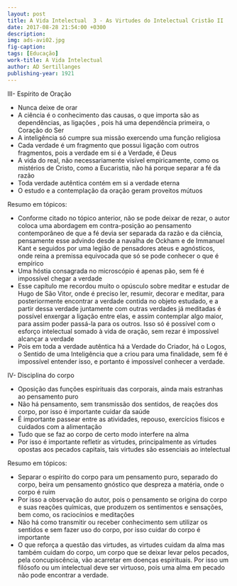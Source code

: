 ```yaml
---
layout: post
title: A Vida Intelectual  3 - As Virtudes do Intelectual Cristão II
date: 2017-08-28 21:54:00 +0300
description: 
img: ads-avi02.jpg
fig-caption: 
tags: [Educação]
work-title: A Vida Intelectual
author: AD Sertillanges
publishing-year: 1921
---
```


III- Espírito de Oração

 * Nunca deixe de orar
 * A ciência é o conhecimento das causas, o que importa são as dependências, as ligações , pois há uma dependência primeira, o Coração do Ser
 * A inteligência só cumpre sua missão exercendo uma função religiosa
 * Cada verdade é um fragmento que possui ligação com outros fragmentos, pois a verdade em si é a Verdade, é Deus
 * A vida do real, não necessariamente visível empiricamente, como os mistérios de Cristo, como a Eucaristia, não há porque separar a fé da razão
 * Toda verdade autêntica contém em si a verdade eterna
 * O estudo e a contemplação da oração geram proveitos mútuos

Resumo em tópicos:

 * Conforme citado no tópico anterior, não se pode deixar de rezar, o autor coloca uma abordagem em contra-posição ao pensamento contemporâneo de que a fé devia ser separada da razão e da ciência, pensamente esse advindo desde a navalha de Ockham e de Immanuel Kant e seguidos por uma legião de pensadores ateus e agnósticos, onde reina a premissa equivocada que só se pode conhecer o que é empírico
 * Uma hóstia consagrada no microscópio é apenas pão, sem fé é impossível chegar a verdade
 * Esse capítulo me recordou muito o opúsculo sobre meditar e estudar de Hugo de São Vitor, onde é preciso ler, resumir, decorar e meditar, para posteriormente encontrar a verdade contida no objeto estudado, e a partir dessa verdade juntamente com outras verdades já meditadas é possível enxergar a ligação entre elas, e assim contemplar algo maior, para assim poder passá-la para os outros. Isso só é possível com o esforço intelectual somado à vida de oração, sem rezar é impossível alcançar a verdade
 * Pois em toda a verdade autêntica há a Verdade do Criador, há o Logos, o Sentido de uma Inteligência que a criou para uma finalidade, sem fé é impossível entender isso, e portanto é impossível conhecer a verdade.

IV- Disciplina do corpo

 * Oposição das funções espirituais das corporais, ainda mais estranhas ao pensamento puro
 * Não há pensamento, sem transmissão dos sentidos, de reações dos corpo, por isso é importante cuidar da saúde
 * É importante passear entre as atividades, repouso, exercícios físicos e cuidados com a alimentação
 * Tudo que se faz ao corpo de certo modo interfere na alma
 * Por isso é importante refletir as virtudes, principalmente as virtudes opostas aos pecados capitais, tais virtudes são essenciais ao intelectual

Resumo em tópicos:

 * Separar o espírito do corpo para um pensamento puro, separado do corpo, beira um pensamento gnóstico que despreza a matéria, onde o corpo é ruim
 * Por isso a observação do autor, pois o pensamento se origina do corpo e suas reações químicas, que produzem os sentimentos e sensações, bem como, os raciocínios e meditações
 * Não há como transmitir ou receber conhecimento sem utilizar os sentidos e sem fazer uso do corpo, por isso cuidar do corpo é importante
 * O que reforça a questão das virtudes, as virtudes cuidam da alma mas também cuidam do corpo, um corpo que se deixar levar pelos pecados, pela concupiscência, vão acarretar em doenças espirituais. Por isso um filósofo ou um intelectual deve ser virtuoso, pois uma alma em pecado não pode encontrar a verdade. 
